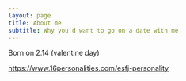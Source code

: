 ```yaml
---
layout: page
title: About me
subtitle: Why you'd want to go on a date with me
---
```


Born on 2.14 (valentine day) 

https://www.16personalities.com/esfj-personality

